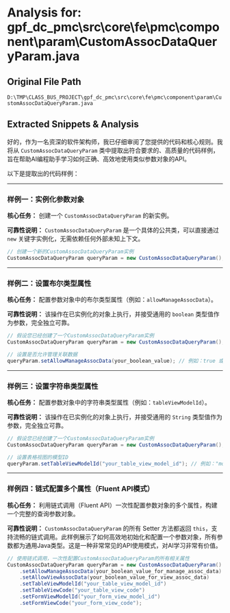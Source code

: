 # Analysis for: gpf_dc_pmc\src\core\fe\pmc\component\param\CustomAssocDataQueryParam.java

## Original File Path
`D:\TMP\CLASS_BUS_PROJECT\gpf_dc_pmc\src\core\fe\pmc\component\param\CustomAssocDataQueryParam.java`

## Extracted Snippets & Analysis
好的，作为一名资深的软件架构师，我已仔细审阅了您提供的代码和核心规则。我将从 `CustomAssocDataQueryParam` 类中提取出符合要求的、高质量的代码样例，旨在帮助AI编程助手学习如何正确、高效地使用类似参数对象的API。

以下是提取出的代码样例：

---

### 样例一：实例化参数对象

**核心任务：** 创建一个 `CustomAssocDataQueryParam` 的新实例。

**可靠性说明：** `CustomAssocDataQueryParam` 是一个具体的公共类，可以直接通过 `new` 关键字实例化，无需依赖任何外部未知上下文。

```java
// 创建一个新的CustomAssocDataQueryParam实例
CustomAssocDataQueryParam queryParam = new CustomAssocDataQueryParam();
```

---

### 样例二：设置布尔类型属性

**核心任务：** 配置参数对象中的布尔类型属性（例如：`allowManageAssocData`）。

**可靠性说明：** 该操作在已实例化的对象上执行，并接受通用的 `boolean` 类型值作为参数，完全独立可靠。

```java
// 假设您已经创建了一个CustomAssocDataQueryParam实例
CustomAssocDataQueryParam queryParam = new CustomAssocDataQueryParam();

// 设置是否允许管理关联数据
queryParam.setAllowManageAssocData(your_boolean_value); // 例如：true 或 false
```

---

### 样例三：设置字符串类型属性

**核心任务：** 配置参数对象中的字符串类型属性（例如：`tableViewModelId`）。

**可靠性说明：** 该操作在已实例化的对象上执行，并接受通用的 `String` 类型值作为参数，完全独立可靠。

```java
// 假设您已经创建了一个CustomAssocDataQueryParam实例
CustomAssocDataQueryParam queryParam = new CustomAssocDataQueryParam();

// 设置表格视图的模型ID
queryParam.setTableViewModelId("your_table_view_model_id"); // 例如："model_123"
```

---

### 样例四：链式配置多个属性（Fluent API模式）

**核心任务：** 利用链式调用（Fluent API）一次性配置参数对象的多个属性，构建一个完整的查询参数对象。

**可靠性说明：** `CustomAssocDataQueryParam` 的所有 Setter 方法都返回 `this`，支持流畅的链式调用。此样例展示了如何高效地初始化和配置一个参数对象，所有参数都为通用Java类型。这是一种非常常见的API使用模式，对AI学习非常有价值。

```java
// 使用链式调用，一次性配置CustomAssocDataQueryParam的所有相关属性
CustomAssocDataQueryParam queryParam = new CustomAssocDataQueryParam()
    .setAllowManageAssocData(your_boolean_value_for_manage_assoc_data) // 例如：true
    .setAllowViewAssocData(your_boolean_value_for_view_assoc_data)     // 例如：false
    .setTableViewModelId("your_table_view_model_id")
    .setTableViewCode("your_table_view_code")
    .setFormViewModelId("your_form_view_model_id")
    .setFormViewCode("your_form_view_code");
```